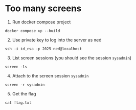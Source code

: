 # Too many screens

1. Run docker compose project

```
docker compose up --build
```

2. Use private key to log into the server as ned

```
ssh -i id_rsa -p 2025 ned@localhost
```

3. List screen sessions (you should see the session `sysadmin`)

```
screen -ls
```

4. Attach to the screen session `sysadmin`

```
screen -r sysadmin
```

5. Get the flag

```
cat flag.txt
```

